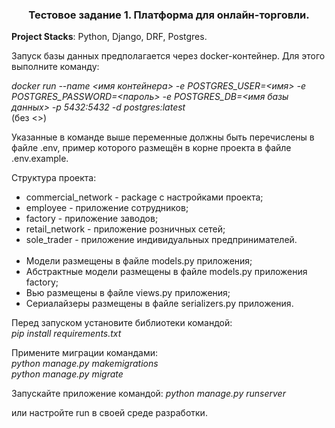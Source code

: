<div style="text-align: center;"><h3>Тестовое задание 1. Платформа для онлайн-торговли.</h3></div>

<b>Project Stacks</b>: Python, Django, DRF, Postgres.

Запуск базы данных предполагается через docker-контейнер. Для этого выполните команду:

<i>docker run --name <имя контейнера> -e POSTGRES_USER=<имя> -e POSTGRES_PASSWORD=<пароль> -e POSTGRES_DB=<имя базы данных> -p 5432:5432 -d postgres:latest</i><br>
(без <>)

Указанные в команде выше переменные должны быть перечислены в файле .env, пример которого размещён в корне проекта в файле .env.example.

Структура проекта:

- commercial_network - package с настройками проекта;
- employee - приложение сотрудников;
- factory - приложение заводов;
- retail_network - приложение розничных сетей;
- sole_trader - приложение индивидуальных предпринимателей.
<br><br>
- Модели размещены в файле models.py приложения;
- Абстрактные модели размещены в файле models.py приложения factory;
- Вью размещены в файле views.py приложения;
- Сериалайзеры размещены в файле serializers.py приложения.

Перед запуском установите библиотеки командой:<br>
<i>pip install requirements.txt</i>

Примените миграции командами:<br>
<i>python manage.py makemigrations<br></i>
<i>python manage.py migrate</i>

Запускайте приложение командой:
<i>python manage.py runserver</i>

или настройте run в своей среде разработки.